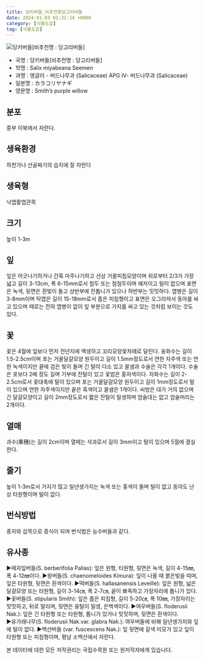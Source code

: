 ```yaml
---
title: 당키버들_비추천명당고리버들
date: 2024-01-03 01:31:14 +0800
category: [식물도감]
tag: [식물도감]
---
```




![당키버들[비추천명 : 당고리버들]](/fileUpload/plants/basic/Salicaceae/Salix/16877/1_th2.JPG)
- 국명 : 당키버들[비추천명 : 당고리버들]
- 학명 : Salix miyabeana Seemen
- 과명 : 앵글러 - 버드나무과 (Salicaceae) APG Ⅳ- 버드나무과 (Salicaceae)
- 일본명 : カラコリヤナギ
- 영문명 : Smith’s purple willow


## 분포
중부 이북에서 자란다.
## 생육환경
하천가나 산골짜기의 습지에 잘 자란다
## 생육형
낙엽활엽관목
## 크기
높이 1-3m
## 잎
잎은 어긋나기하거나 간혹 마주나기하고 선상 거꿀피침모양이며 위로부터 2/3가 가장 넓고 길이 3-13cm, 폭 6-15mm로서 첨두 또는 점첨두이며 예저이고 털이 없으며 표면은 녹색, 뒷면은 흰빛이 돌고 상반부에 잔톱니가 있으나 하반부는 밋밋하다. 엽병은 길이 3-8mm이며 탁엽은 길이 15-18mm로서 좁은 피침형이고 표면은 오그라져서 동아를 싸고 있으며 때로는 전혀 엽병이 없이 잎 부분으로 가지를 싸고 있는 것처럼 보이는 것도 있다.
## 꽃
꽃은 4월에 잎보다 먼저 전년지에 액생하고 꼬리모양꽃차례로 달린다. 웅화수는 길이 1.5-2.5cm이며 포는 거꿀달걀모양 원두이고 길이 1.5mm정도로서 연한 자주색 또는 연한 녹색이지만 끝에 검은 빛이 돌며 긴 털이 다소 있고 꿀샘과 수술은 각각 1개이다. 수술은 포보다 2배 정도 길며 기부에 잔털이 있고 꽃밥은 홍자색이다. 자화수는 길이 2-2.5cm로서 꽃대축에 털이 있으며 포는 거꿀달걀모양 원두이고 길이 1mm정도로서 털이 있으며 연한 자주색이지만 끝은 흑색이고 꿀샘은 1개이다. 씨방은 대가 거의 없으며 긴 달걀모양이고 길이 2mm정도로서 짧은 잔털이 밀생하며 암술대는 없고 암술머리는 2개이다.
## 열매
과수(果穗)는 길이 2cm이며 열매는 삭과로서 길이 3mm이고 털이 있으며 5월에 결실한다.
## 줄기
높이 1-3m로서 가지가 많고 일년생가지는 녹색 또는 홍색이 돌며 털이 없고 동아도 난상 타원형이며 털이 없다.
## 번식방법
종자와 삽목으로 증식이 되며 번식법은 능수버들과 같다.
## 유사종
▶매자잎버들(S. berberifolia Pallas): 잎은 원형, 타원형, 뒷면은 녹색, 길이 4-15㎜, 폭 4-12㎜이다. ▶왕버들(S. chaenomeloides Kimura): 잎이 나올 때 붉은빛을 띠며, 잎은 타원형, 뒷면은 흰색이다. ▶떡버들(S. hallasanensis Leveille): 잎은 원형, 넓은 달걀모양 또는 타원형, 길이 3-14㎝, 폭 2-7㎝, 끝이 뾰족하고 가장자리에 톱니가 있다. ▶꽃버들(S. stipularis Smith): 잎은 좁은 피침형, 길이 5-20㎝, 폭 10㎜, 가장자리는 밋밋하고, 뒤로 말리며, 뒷면은 융털이 밀생, 은백색이다. ▶여우버들(S. floderusii Nak.): 잎은 긴 타원형 또는 타원형, 톱니가 있거나 밋밋하며, 뒷면은 흰색이다.    ▶유가래나무(S. floderusii Nak.var. glabra Nak.):  여우버들에 비해 일년생가지와 잎에 털이 없다. ▶백산버들 (var. fuscescens Nak.): 잎 뒷면에 갈색 미모가 있고 잎이 타원형 또는 피침형이며, 평남 소백산에서 자란다.






본 데이터에 대한 모든 저작권리는 국립수목원 또는 원저작자에게 있습니다.
